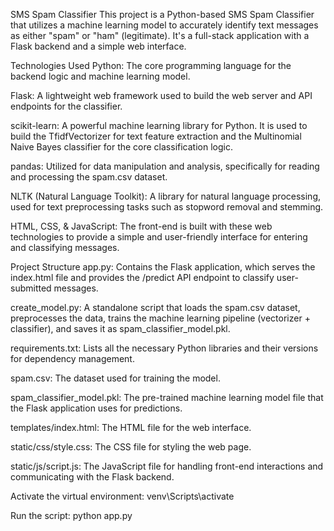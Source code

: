 SMS Spam Classifier
This project is a Python-based SMS Spam Classifier that utilizes a machine learning model to accurately identify text messages as either "spam" or "ham" (legitimate). It's a full-stack application with a Flask backend and a simple web interface.

Technologies Used
Python: The core programming language for the backend logic and machine learning model.

Flask: A lightweight web framework used to build the web server and API endpoints for the classifier.

scikit-learn: A powerful machine learning library for Python. It is used to build the TfidfVectorizer for text feature extraction and the Multinomial Naive Bayes classifier for the core classification logic.

pandas: Utilized for data manipulation and analysis, specifically for reading and processing the spam.csv dataset.

NLTK (Natural Language Toolkit): A library for natural language processing, used for text preprocessing tasks such as stopword removal and stemming.

HTML, CSS, & JavaScript: The front-end is built with these web technologies to provide a simple and user-friendly interface for entering and classifying messages.

Project Structure
app.py: Contains the Flask application, which serves the index.html file and provides the /predict API endpoint to classify user-submitted messages.

create_model.py: A standalone script that loads the spam.csv dataset, preprocesses the data, trains the machine learning pipeline (vectorizer + classifier), and saves it as spam_classifier_model.pkl.

requirements.txt: Lists all the necessary Python libraries and their versions for dependency management.

spam.csv: The dataset used for training the model.

spam_classifier_model.pkl: The pre-trained machine learning model file that the Flask application uses for predictions.

templates/index.html: The HTML file for the web interface.

static/css/style.css: The CSS file for styling the web page.

static/js/script.js: The JavaScript file for handling front-end interactions and communicating with the Flask backend.

Activate the virtual environment:
venv\Scripts\activate

Run the script:
python app.py


